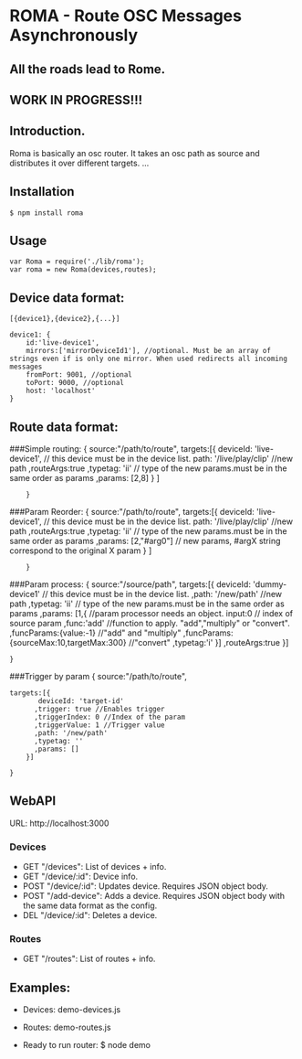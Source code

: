ROMA - Route OSC Messages Asynchronously
=========
All the roads lead to Rome.
-----------------------------
WORK IN PROGRESS!!!
-------------------

## Introduction.
  
  Roma is basically an osc router. It takes an osc path as source and distributes it over different targets.
  ...

## Installation
    $ npm install roma

## Usage
	var Roma = require('./lib/roma');
	var roma = new Roma(devices,routes);
	
## Device data format:

    [{device1},{device2},{...}]

    device1: {
        id:'live-device1',
		mirrors:['mirrorDeviceId1'], //optional. Must be an array of strings even if is only one mirror. When used redirects all incoming messages 
        fromPort: 9001, //optional
        toPort: 9000, //optional
        host: 'localhost'
    }

## Route data format:

###Simple routing:
		{
		 source:"/path/to/route",
		 targets:[{ 
		  deviceId: 'live-device1', // this device  must be in the device list.
			  path: '/live/play/clip' //new path
			  ,routeArgs:true 
			  ,typetag: 'ii'  // type of the new params.must be in the same order as params
			  ,params: [2,8] 
			  }
			  ]
		
		}
###Param Reorder:
		{
		 source:"/path/to/route",
		 targets:[{ 
		  deviceId: 'live-device1', // this device  must be in the device list.
			  path: '/live/play/clip' //new path
			  ,routeArgs:true 
			  ,typetag: 'ii'  // type of the new params.must be in the same order as params
			  ,params: [2,"#arg0"]  // new params, #argX string correspond to the original X param
			  }
			  ]
		
		}
###Param process:
	{
		source:"/source/path",
		targets:[{ 
		  deviceId: 'dummy-device1'  // this device  must be in the device list.
			  ,path: '/new/path' //new path
			  ,typetag: 'ii' // type of the new params.must be in the same order as params
			  ,params: [1,{  //param processor needs an object.
				input:0 // index of source param
				,func:'add' //function to apply. "add","multiply" or "convert". 
				,funcParams:{value:-1} //"add" and "multiply" 
				,funcParams:{sourceMax:10,targetMax:300} //"convert"
				,typetag:'i'
			  }]
			  ,routeArgs:true
			}]
		
	}
###Trigger by param
	{
    source:"/path/to/route",
	
    targets:[{ 
		   deviceId: 'target-id'
		  ,trigger: true //Enables trigger
		  ,triggerIndex: 0 //Index of the param
		  ,triggerValue: 1 //Trigger value
          ,path: '/new/path'
          ,typetag: ''
          ,params: []
        }]
    
	}
	
## WebAPI
URL: http://localhost:3000 

### Devices
- GET "/devices": List of devices + info.
- GET "/device/:id": Device info.
- POST "/device/:id": Updates device. Requires JSON object body.
- POST "/add-device": Adds a device. Requires JSON object body with the same data format as the config.
- DEL "/device/:id": Deletes a device.

### Routes
- GET "/routes": List of routes + info.
		
## Examples:
- Devices:
    demo-devices.js
- Routes:
    demo-routes.js
    
- Ready to run router:
    $ node demo